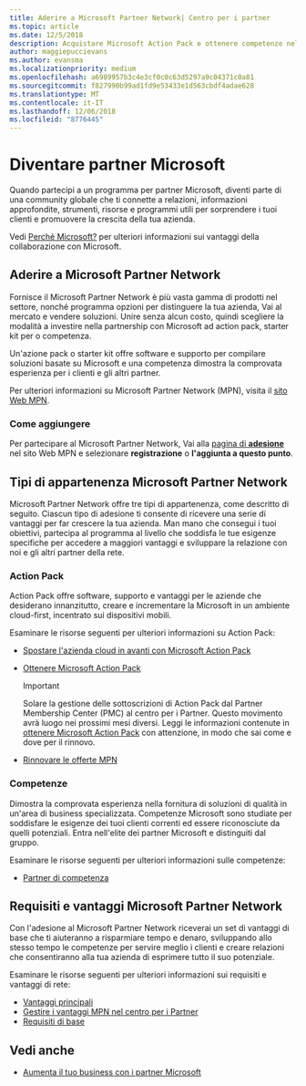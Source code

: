 ```yaml
---
title: Aderire a Microsoft Partner Network| Centro per i partner
ms.topic: article
ms.date: 12/5/2018
description: Acquistare Microsoft Action Pack e ottenere competenze nel Centro per i partner
author: maggiepuccievans
ms.author: evansma
ms.localizationpriority: medium
ms.openlocfilehash: a6989957b3c4e3cf0c0c63d5297a9c04371c0a81
ms.sourcegitcommit: f827990b99ad1fd9e53433e1d563cbdf4adae628
ms.translationtype: MT
ms.contentlocale: it-IT
ms.lasthandoff: 12/06/2018
ms.locfileid: "8776445"
---
```

<!-- Note from Maggie on Dec 5, 2018: I can no longer tell what purpose this article serves. I'm going to redirect it to the mpn-overview.md topic and move the relevant information there. In the interim, I've copied and pasted the content from the MPN overview topic into this one in case anyone out there has it bookmarked.
-->

# <a name="partner-with-microsoft"></a>Diventare partner Microsoft

Quando partecipi a un programma per partner Microsoft, diventi parte di una community globale che ti connette a relazioni, informazioni approfondite, strumenti, risorse e programmi utili per sorprendere i tuoi clienti e promuovere la crescita della tua azienda.

Vedi [Perché Microsoft?](https://partner.microsoft.com/business-opportunities/why-microsoft) per ulteriori informazioni sui vantaggi della collaborazione con Microsoft. 

## <a name="join-the-microsoft-partner-network"></a>Aderire a Microsoft Partner Network

<!-- 12/5/18 The content below was copied and pasted directly from the Membership page of the MPN site (https://partner.microsoft.com/en-us/membership)-->

Fornisce il Microsoft Partner Network è più vasta gamma di prodotti nel settore, nonché programma opzioni per distinguere la tua azienda, Vai al mercato e vendere soluzioni. Unire senza alcun costo, quindi scegliere la modalità a investire nella partnership con Microsoft ad action pack, starter kit per o competenza.

Un'azione pack o starter kit offre software e supporto per compilare soluzioni basate su Microsoft e una competenza dimostra la comprovata esperienza per i clienti e gli altri partner.

Per ulteriori informazioni su Microsoft Partner Network (MPN), visita il [sito Web MPN](https://partner.microsoft.com/commercial).

### <a name="how-to-join"></a>Come aggiungere

Per partecipare al Microsoft Partner Network, Vai alla [pagina di **adesione** ](https://partner.microsoft.com/membership) nel sito Web MPN e selezionare **registrazione** o **l'aggiunta a questo punto**.

## <a name="microsoft-partner-network-membership-types"></a>Tipi di appartenenza Microsoft Partner Network

<!-- 12/5/18 The content below was copied and pasted directly from the Membership pages of the MPN site (https://partner.microsoft.com/en-us/membership)-->

Microsoft Partner Network offre tre tipi di appartenenza, come descritto di seguito. Ciascun tipo di adesione ti consente di ricevere una serie di vantaggi per far crescere la tua azienda. Man mano che consegui i tuoi obiettivi, partecipa al programma al livello che soddisfa le tue esigenze specifiche per accedere a maggiori vantaggi e sviluppare la relazione con noi e gli altri partner della rete.

### <a name="action-pack"></a>Action Pack

Action Pack offre software, supporto e vantaggi per le aziende che desiderano innanzitutto, creare e incrementare la Microsoft in un ambiente cloud-first, incentrato sui dispositivi mobili. 

Esaminare le risorse seguenti per ulteriori informazioni su Action Pack:

- [Spostare l'azienda cloud in avanti con Microsoft Action Pack](https://partner.microsoft.com/membership/action-pack)
- [Ottenere Microsoft Action Pack](mpn-get-action-pack.md)
  
    >[!IMPORTANT]
    >Solare la gestione delle sottoscrizioni di Action Pack dal Partner Membership Center (PMC) al centro per i Partner. Questo movimento avrà luogo nei prossimi mesi diversi. Leggi le informazioni contenute in [ottenere Microsoft Action Pack](mpn-get-action-pack.md) con attenzione, in modo che sai come e dove per il rinnovo.  

- [Rinnovare le offerte MPN](renew-mpn-offers.md)

### <a name="competencies"></a>Competenze

Dimostra la comprovata esperienza nella fornitura di soluzioni di qualità in un'area di business specializzata. Competenze Microsoft sono studiate per soddisfare le esigenze dei tuoi clienti correnti ed essere riconosciute da quelli potenziali. Entra nell'elite dei partner Microsoft e distinguiti dal gruppo.

Esaminare le risorse seguenti per ulteriori informazioni sulle competenze:

- [Partner di competenza](https://partner.microsoft.com/membership/competencies)

## <a name="microsoft-partner-network-benefits-and-requirements"></a>Requisiti e vantaggi Microsoft Partner Network

Con l'adesione al Microsoft Partner Network riceverai un set di vantaggi di base che ti aiuteranno a risparmiare tempo e denaro, sviluppando allo stesso tempo le competenze per servire meglio i clienti e creare relazioni che consentiranno alla tua azienda di esprimere tutto il suo potenziale.

Esaminare le risorse seguenti per ulteriori informazioni sui requisiti e vantaggi di rete:

- [Vantaggi principali](https://partner.microsoft.com/en-us/membership/core-benefits#simple-tab-content-1)
- [Gestire i vantaggi MPN nel centro per i Partner](manage-your-partner-network-benefits.md)
- [Requisiti di base](https://partner.microsoft.com/en-us/membership/core-benefits#simple-tab-content-2)

## <a name="see-also"></a>Vedi anche
- [Aumenta il tuo business con i partner Microsoft](grow-your-business.md)
